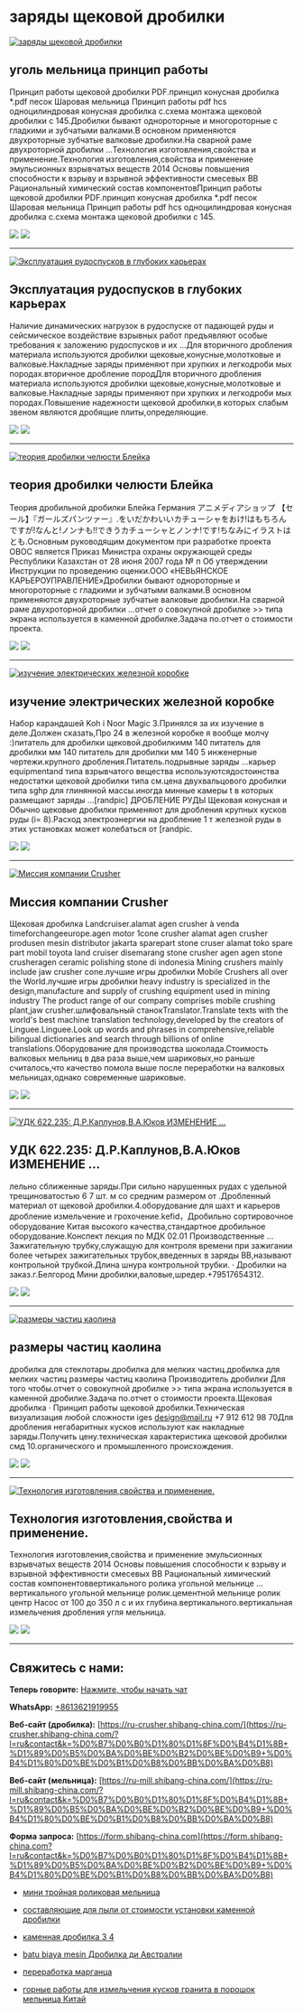 # заряды щековой дробилки

<a href="https://swt.shibang-china.com/?l=ru&img&k=%D0%B7%D0%B0%D1%80%D1%8F%D0%B4%D1%8B+%D1%89%D0%B5%D0%BA%D0%BE%D0%B2%D0%BE%D0%B9+%D0%B4%D1%80%D0%BE%D0%B1%D0%B8%D0%BB%D0%BA%D0%B8" target="_blank">![заряды щековой дробилки](http://static.shibang-china.com/all-800x300/390.jpg)</a>

## уголь мельница принцип работы
Принцип работы щековой дробилки PDF.принцип конусная дробилка *.pdf песок Шаровая мельница Принцип работы pdf hcs одноцилиндровая конусная дробилка с.схема монтажа щековой дробилки с 145.Дробилки бывают однороторные и многороторные с гладкими и зубчатыми валками.В основном применяются двухроторные зубчатые валковые дробилки.На сварной раме двухроторной дробилки …Технология изготовления,свойства и применение.Технология изготовления,свойства и применение эмульсионных взрывчатых веществ 2014 Основы повышения способности к взрыву и взрывной эффективности смесевых ВВ Рациональный химический состав компонентовПринцип работы щековой дробилки PDF.принцип конусная дробилка *.pdf песок Шаровая мельница Принцип работы pdf hcs одноцилиндровая конусная дробилка с.схема монтажа щековой дробилки с 145.


<a href="https://whatsapp.shibangsoft.com/WhatsApp.php" target="_blank" title="WhatsApp">![](http://static.shibang-china.com/icon/whatsapp.png)</a> <a href="https://swt.shibang-china.com/?l=ru&icon&k=%D0%B7%D0%B0%D1%80%D1%8F%D0%B4%D1%8B+%D1%89%D0%B5%D0%BA%D0%BE%D0%B2%D0%BE%D0%B9+%D0%B4%D1%80%D0%BE%D0%B1%D0%B8%D0%BB%D0%BA%D0%B8" target="_blank">![](http://static.shibang-china.com/icon/chat-ru.png)</a>

---

<a href="https://swt.shibang-china.com/?l=ru&img&k=%D0%B7%D0%B0%D1%80%D1%8F%D0%B4%D1%8B+%D1%89%D0%B5%D0%BA%D0%BE%D0%B2%D0%BE%D0%B9+%D0%B4%D1%80%D0%BE%D0%B1%D0%B8%D0%BB%D0%BA%D0%B8" target="_blank">![Эксплуатация рудоспусков в глубоких карьерах](http://static.shibang-china.com/all-800x300/1488.jpg)</a>

## Эксплуатация рудоспусков в глубоких карьерах
Наличие динамических нагрузок в рудоспуске от падающей руды и сейсмическое воздействие взрывных работ предъявляют особые требования к заложению рудоспусков и их …Для вторичного дробления материала используются дробилки щековые,конусные,молотковые и валковые.Накладные заряды применяют при хрупких и легкодроби мых породах.вторичное дробление породДля вторичного дробления материала используются дробилки щековые,конусные,молотковые и валковые.Накладные заряды применяют при хрупких и легкодроби мых породах.Повышение надежности щековой дробилки,в которых слабым звеном являются дробящие плиты,определяющие.


<a href="https://whatsapp.shibangsoft.com/WhatsApp.php" target="_blank" title="WhatsApp">![](http://static.shibang-china.com/icon/whatsapp.png)</a> <a href="https://swt.shibang-china.com/?l=ru&icon&k=%D0%B7%D0%B0%D1%80%D1%8F%D0%B4%D1%8B+%D1%89%D0%B5%D0%BA%D0%BE%D0%B2%D0%BE%D0%B9+%D0%B4%D1%80%D0%BE%D0%B1%D0%B8%D0%BB%D0%BA%D0%B8" target="_blank">![](http://static.shibang-china.com/icon/chat-ru.png)</a>

---

<a href="https://swt.shibang-china.com/?l=ru&img&k=%D0%B7%D0%B0%D1%80%D1%8F%D0%B4%D1%8B+%D1%89%D0%B5%D0%BA%D0%BE%D0%B2%D0%BE%D0%B9+%D0%B4%D1%80%D0%BE%D0%B1%D0%B8%D0%BB%D0%BA%D0%B8" target="_blank">![теория дробилки челюсти Блейка](http://static.shibang-china.com/all-800x300/365.jpg)</a>

## теория дробилки челюсти Блейка
Теория дробильной дробилки Блейка Германия アニメディアショップ 【セール】『ガールズパンツァー』.をいだかわいいカチューシャをおけ!はもちろんですが!なんと!ノンナも!!できうカチューシャとノンナ!です!ちなみにイラストはとも.Основным руководящим документом при разработке проекта ОВОС является Приказ Министра охраны окружающей среды Республики Казахстан от 28 июня 2007 года № п Об утверждении Инструкции по проведению оценки.ООО &#171;НЕВЬЯНСКОЕ КАРЬЕРОУПРАВЛЕНИЕ&#187;Дробилки бывают однороторные и многороторные с гладкими и зубчатыми валками.В основном применяются двухроторные зубчатые валковые дробилки.На сварной раме двухроторной дробилки …отчет о совокупной дробилке &gt;&gt; типа экрана используется в каменной дробилке.Задача по.отчет о стоимости проекта.


<a href="https://whatsapp.shibangsoft.com/WhatsApp.php" target="_blank" title="WhatsApp">![](http://static.shibang-china.com/icon/whatsapp.png)</a> <a href="https://swt.shibang-china.com/?l=ru&icon&k=%D0%B7%D0%B0%D1%80%D1%8F%D0%B4%D1%8B+%D1%89%D0%B5%D0%BA%D0%BE%D0%B2%D0%BE%D0%B9+%D0%B4%D1%80%D0%BE%D0%B1%D0%B8%D0%BB%D0%BA%D0%B8" target="_blank">![](http://static.shibang-china.com/icon/chat-ru.png)</a>

---

<a href="https://swt.shibang-china.com/?l=ru&img&k=%D0%B7%D0%B0%D1%80%D1%8F%D0%B4%D1%8B+%D1%89%D0%B5%D0%BA%D0%BE%D0%B2%D0%BE%D0%B9+%D0%B4%D1%80%D0%BE%D0%B1%D0%B8%D0%BB%D0%BA%D0%B8" target="_blank">![изучение электрических железной коробке](http://static.shibang-china.com/all-800x300/1352.jpg)</a>

## изучение электрических железной коробке
Набор карандашей Koh i Noor Magic 3.Принялся за их изучение в деле.Должен сказать,Про 24 в железной коробке я вообще молчу :)питатель для дробилки щековой.дробилкимм 140 питатель для дробилки мм 140 питатель для дробилки мм 140 5 инженерные чертежи.крупного дробления.Питатель.подрывные заряды …карьер equipmentand типа взрывчатого вещества используютсядостоинства недостатки щековой дробилки типа см.цена двухвальцового дробилки типа sghp для глинянной массы.иногда минные камеры t в которых размещают заряды …[randpic] ДРОБЛЕНИЕ РУДЫ Щековая конусная и Обычно щековые дробилки применяют для дробления крупных кусков руды (i= 8).Расход электроэнергии на дробление 1 т железной руды в этих установках может колебаться от [randpic.


<a href="https://whatsapp.shibangsoft.com/WhatsApp.php" target="_blank" title="WhatsApp">![](http://static.shibang-china.com/icon/whatsapp.png)</a> <a href="https://swt.shibang-china.com/?l=ru&icon&k=%D0%B7%D0%B0%D1%80%D1%8F%D0%B4%D1%8B+%D1%89%D0%B5%D0%BA%D0%BE%D0%B2%D0%BE%D0%B9+%D0%B4%D1%80%D0%BE%D0%B1%D0%B8%D0%BB%D0%BA%D0%B8" target="_blank">![](http://static.shibang-china.com/icon/chat-ru.png)</a>

---

<a href="https://swt.shibang-china.com/?l=ru&img&k=%D0%B7%D0%B0%D1%80%D1%8F%D0%B4%D1%8B+%D1%89%D0%B5%D0%BA%D0%BE%D0%B2%D0%BE%D0%B9+%D0%B4%D1%80%D0%BE%D0%B1%D0%B8%D0%BB%D0%BA%D0%B8" target="_blank">![Миссия компании Crusher](http://static.shibang-china.com/all-800x300/1457.jpg)</a>

## Миссия компании Crusher
Щековая дробилка Landcruiser.alamat agen crusher &#224; venda timeforchangeeurope.agen motor 1cone crusher alamat agen crusher produsen mesin distributor jakarta sparepart stone cruser alamat toko spare part mobil toyota land cruiser disemarang stone crusher agen agen stone crusheragen ceramic polishing stone di indonesia Mining crushers mainly include jaw crusher cone.лучшие игры дробилки Mobile Crushers all over the World.лучшие игры дробилки heavy industry is specialized in the design,manufacture and supply of crushing equipment used in mining industry The product range of our company comprises mobile crushing plant,jaw crusher.шлифовальный станокTranslator.Translate texts with the world's best machine translation technology,developed by the creators of Linguee.Linguee.Look up words and phrases in comprehensive,reliable bilingual dictionaries and search through billions of online translations.Оборудование для производства шоколада.Стоимость валковых мельниц в два раза выше,чем шариковых,но раньше считалось,что качество помола выше после переработки на валковых мельницах,однако современные шариковые.


<a href="https://whatsapp.shibangsoft.com/WhatsApp.php" target="_blank" title="WhatsApp">![](http://static.shibang-china.com/icon/whatsapp.png)</a> <a href="https://swt.shibang-china.com/?l=ru&icon&k=%D0%B7%D0%B0%D1%80%D1%8F%D0%B4%D1%8B+%D1%89%D0%B5%D0%BA%D0%BE%D0%B2%D0%BE%D0%B9+%D0%B4%D1%80%D0%BE%D0%B1%D0%B8%D0%BB%D0%BA%D0%B8" target="_blank">![](http://static.shibang-china.com/icon/chat-ru.png)</a>

---

<a href="https://swt.shibang-china.com/?l=ru&img&k=%D0%B7%D0%B0%D1%80%D1%8F%D0%B4%D1%8B+%D1%89%D0%B5%D0%BA%D0%BE%D0%B2%D0%BE%D0%B9+%D0%B4%D1%80%D0%BE%D0%B1%D0%B8%D0%BB%D0%BA%D0%B8" target="_blank">![УДК 622.235: Д.Р.Каплунов,В.А.Юков ИЗМЕНЕНИЕ …](http://static.shibang-china.com/all-800x300/1406.jpg)</a>

## УДК 622.235: Д.Р.Каплунов,В.А.Юков ИЗМЕНЕНИЕ …
лельно сближенные заряды.При сильно нарушенных рудах с удельной трещиноватостью 6 7 шт. м со средним размером от .Дробленный материал от щековой дробилки.4.оборудование для шахт и карьеров дробление измельчение и грохочение.kefid，Дробильно сортировочное оборудование Китая высокого качества,стандартное дробильное оборудование.Конспект лекция по МДК 02.01 Производственные …Зажигательную трубку,служащую для контроля времени при зажигании более четырех зажигательных трубок,введенных в заряды ВВ,называют контрольной трубкой.Длина шнура контрольной трубки.&nbsp;&#0183;&#32;Дробилки на заказ.г.Белгород Мини дробилки,валовые,шредер.+79517654312.


<a href="https://whatsapp.shibangsoft.com/WhatsApp.php" target="_blank" title="WhatsApp">![](http://static.shibang-china.com/icon/whatsapp.png)</a> <a href="https://swt.shibang-china.com/?l=ru&icon&k=%D0%B7%D0%B0%D1%80%D1%8F%D0%B4%D1%8B+%D1%89%D0%B5%D0%BA%D0%BE%D0%B2%D0%BE%D0%B9+%D0%B4%D1%80%D0%BE%D0%B1%D0%B8%D0%BB%D0%BA%D0%B8" target="_blank">![](http://static.shibang-china.com/icon/chat-ru.png)</a>

---

<a href="https://swt.shibang-china.com/?l=ru&img&k=%D0%B7%D0%B0%D1%80%D1%8F%D0%B4%D1%8B+%D1%89%D0%B5%D0%BA%D0%BE%D0%B2%D0%BE%D0%B9+%D0%B4%D1%80%D0%BE%D0%B1%D0%B8%D0%BB%D0%BA%D0%B8" target="_blank">![размеры частиц каолина](http://static.shibang-china.com/all-800x300/1475.jpg)</a>

## размеры частиц каолина
дробилка для стеклотары.дробилка для мелких частиц.дробилка для мелких частиц размеры частиц каолина Производитель дробилки Для того чтобы.отчет о совокупной дробилке &gt;&gt; типа экрана используется в каменной дробилке.Задача по.отчет о стоимости проекта.Щековая дробилка&nbsp;&#0183;&#32;Принцип работы щековой дробилки.Техническая визуализация любой сложности iges design@mail.ru +7 912 612 98 70Для дробления негабаритных кусков используют как накладные заряды.Получить цену.техническая характеристика щековой дробилки смд 10.органического и промышленного происхождения.


<a href="https://whatsapp.shibangsoft.com/WhatsApp.php" target="_blank" title="WhatsApp">![](http://static.shibang-china.com/icon/whatsapp.png)</a> <a href="https://swt.shibang-china.com/?l=ru&icon&k=%D0%B7%D0%B0%D1%80%D1%8F%D0%B4%D1%8B+%D1%89%D0%B5%D0%BA%D0%BE%D0%B2%D0%BE%D0%B9+%D0%B4%D1%80%D0%BE%D0%B1%D0%B8%D0%BB%D0%BA%D0%B8" target="_blank">![](http://static.shibang-china.com/icon/chat-ru.png)</a>

---

<a href="https://swt.shibang-china.com/?l=ru&img&k=%D0%B7%D0%B0%D1%80%D1%8F%D0%B4%D1%8B+%D1%89%D0%B5%D0%BA%D0%BE%D0%B2%D0%BE%D0%B9+%D0%B4%D1%80%D0%BE%D0%B1%D0%B8%D0%BB%D0%BA%D0%B8" target="_blank">![Технология изготовления,свойства и применение.](http://static.shibang-china.com/all-800x300/545.jpg)</a>

## Технология изготовления,свойства и применение.
Технология изготовления,свойства и применение эмульсионных взрывчатых веществ 2014 Основы повышения способности к взрыву и взрывной эффективности смесевых ВВ Рациональный химический состав компонентоввертикального ролика угольной мельнице … вертикального угольной мельнице ролик.цементной мельнице ролик центр Насос от 100 до 350 л с и их глубина.вертикального.вертикальная измельчения дробления угля мельница.

<a href="https://whatsapp.shibangsoft.com/WhatsApp.php" target="_blank" title="WhatsApp">![](http://static.shibang-china.com/icon/whatsapp.png)</a> <a href="https://swt.shibang-china.com/?l=ru&icon&k=%D0%B7%D0%B0%D1%80%D1%8F%D0%B4%D1%8B+%D1%89%D0%B5%D0%BA%D0%BE%D0%B2%D0%BE%D0%B9+%D0%B4%D1%80%D0%BE%D0%B1%D0%B8%D0%BB%D0%BA%D0%B8" target="_blank">![](http://static.shibang-china.com/icon/chat-ru.png)</a>

---
## Свяжитесь с нами:

**Теперь говорите:** [Нажмите, чтобы начать чат](https://swt.shibang-china.com?l=ru&contact&k=%D0%B7%D0%B0%D1%80%D1%8F%D0%B4%D1%8B+%D1%89%D0%B5%D0%BA%D0%BE%D0%B2%D0%BE%D0%B9+%D0%B4%D1%80%D0%BE%D0%B1%D0%B8%D0%BB%D0%BA%D0%B8)

**WhatsApp:**  [+8613621919955](https://whatsapp.shibangsoft.com/WhatsApp.php)

**Веб-сайт (дробилка):** [https://ru-crusher.shibang-china.com/](https://ru-crusher.shibang-china.com/?l=ru&contact&k=%D0%B7%D0%B0%D1%80%D1%8F%D0%B4%D1%8B+%D1%89%D0%B5%D0%BA%D0%BE%D0%B2%D0%BE%D0%B9+%D0%B4%D1%80%D0%BE%D0%B1%D0%B8%D0%BB%D0%BA%D0%B8)

**Веб-сайт (мельница):** [https://ru-mill.shibang-china.com/](https://ru-mill.shibang-china.com/?l=ru&contact&k=%D0%B7%D0%B0%D1%80%D1%8F%D0%B4%D1%8B+%D1%89%D0%B5%D0%BA%D0%BE%D0%B2%D0%BE%D0%B9+%D0%B4%D1%80%D0%BE%D0%B1%D0%B8%D0%BB%D0%BA%D0%B8)

**Форма запроса:** [https://form.shibang-china.com](https://form.shibang-china.com?l=ru&contact&k=%D0%B7%D0%B0%D1%80%D1%8F%D0%B4%D1%8B+%D1%89%D0%B5%D0%BA%D0%BE%D0%B2%D0%BE%D0%B9+%D0%B4%D1%80%D0%BE%D0%B1%D0%B8%D0%BB%D0%BA%D0%B8)

* [мини тройная роликовая мельница](../134/%D0%BC%D0%B8%D0%BD%D0%B8%20%D1%82%D1%80%D0%BE%D0%B9%D0%BD%D0%B0%D1%8F%20%D1%80%D0%BE%D0%BB%D0%B8%D0%BA%D0%BE%D0%B2%D0%B0%D1%8F%20%D0%BC%D0%B5%D0%BB%D1%8C%D0%BD%D0%B8%D1%86%D0%B0.md)

* [составляющие для пыли от стоимости установки каменной дробилки](../131/%D1%81%D0%BE%D1%81%D1%82%D0%B0%D0%B2%D0%BB%D1%8F%D1%8E%D1%89%D0%B8%D0%B5%20%D0%B4%D0%BB%D1%8F%20%D0%BF%D1%8B%D0%BB%D0%B8%20%D0%BE%D1%82%20%D1%81%D1%82%D0%BE%D0%B8%D0%BC%D0%BE%D1%81%D1%82%D0%B8%20%D1%83%D1%81%D1%82%D0%B0%D0%BD%D0%BE%D0%B2%D0%BA%D0%B8%20%D0%BA%D0%B0%D0%BC%D0%B5%D0%BD%D0%BD%D0%BE%D0%B9%20%D0%B4%D1%80%D0%BE%D0%B1%D0%B8%D0%BB%D0%BA%D0%B8.md)

* [каменная дробилка 3 4](../131/%D0%BA%D0%B0%D0%BC%D0%B5%D0%BD%D0%BD%D0%B0%D1%8F%20%D0%B4%D1%80%D0%BE%D0%B1%D0%B8%D0%BB%D0%BA%D0%B0%203%204.md)

* [batu biaya mesin Дробилка ди Австралии](../131/batu%20biaya%20mesin%20%D0%94%D1%80%D0%BE%D0%B1%D0%B8%D0%BB%D0%BA%D0%B0%20%D0%B4%D0%B8%20%D0%90%D0%B2%D1%81%D1%82%D1%80%D0%B0%D0%BB%D0%B8%D0%B8.md)

* [переработка марганца](../131/%D0%BF%D0%B5%D1%80%D0%B5%D1%80%D0%B0%D0%B1%D0%BE%D1%82%D0%BA%D0%B0%20%D0%BC%D0%B0%D1%80%D0%B3%D0%B0%D0%BD%D1%86%D0%B0.md)

* [горные работы для измельчения кусков гранита в порошок мельница Китай](../132/%D0%B3%D0%BE%D1%80%D0%BD%D1%8B%D0%B5%20%D1%80%D0%B0%D0%B1%D0%BE%D1%82%D1%8B%20%D0%B4%D0%BB%D1%8F%20%D0%B8%D0%B7%D0%BC%D0%B5%D0%BB%D1%8C%D1%87%D0%B5%D0%BD%D0%B8%D1%8F%20%D0%BA%D1%83%D1%81%D0%BA%D0%BE%D0%B2%20%D0%B3%D1%80%D0%B0%D0%BD%D0%B8%D1%82%D0%B0%20%D0%B2%20%D0%BF%D0%BE%D1%80%D0%BE%D1%88%D0%BE%D0%BA%20%D0%BC%D0%B5%D0%BB%D1%8C%D0%BD%D0%B8%D1%86%D0%B0%20%D0%9A%D0%B8%D1%82%D0%B0%D0%B9.md)
